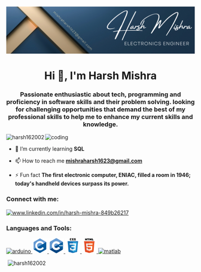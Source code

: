 ![logo](https://github.com/Harsh162002/Harsh162002/blob/main/harsh%20mishra.png)

<h1 align="center">Hi 👋, I'm Harsh Mishra</h1>
<h3 align="center">Passionate enthusiastic about tech, programming and proficiency in software skills and their problem solving. looking for challenging opportunities that demand the best of my professional skills to help me to enhance my current skills and knowledge.</h3>

<img align="right" alt="coding" width="400" src="https://i.pinimg.com/originals/81/17/8b/81178b47a8598f0c81c4799f2cdd4057.gif">

<p align="left"> <img src="https://komarev.com/ghpvc/?username=harsh162002&label=Profile%20views&color=0e75b6&style=flat" alt="harsh162002" /> </p>

- 🌱 I’m currently learning **SQL**

- 📫 How to reach me **mishraharsh1623@gmail.com**

- ⚡ Fun fact **The first electronic computer, ENIAC, filled a room in 1946; today's handheld devices surpass its power.**

<h3 align="left">Connect with me:</h3>
<p align="left">
<a href="https://linkedin.com/in/www.linkedin.com/in/harsh-mishra-849b26217" target="blank"><img align="center" src="https://raw.githubusercontent.com/rahuldkjain/github-profile-readme-generator/master/src/images/icons/Social/linked-in-alt.svg" alt="www.linkedin.com/in/harsh-mishra-849b26217" height="30" width="40" /></a>
</p>

<h3 align="left">Languages and Tools:</h3>
<p align="left"> <a href="https://www.arduino.cc/" target="_blank" rel="noreferrer"> <img src="https://cdn.worldvectorlogo.com/logos/arduino-1.svg" alt="arduino" width="40" height="40"/> </a> <a href="https://www.cprogramming.com/" target="_blank" rel="noreferrer"> <img src="https://raw.githubusercontent.com/devicons/devicon/master/icons/c/c-original.svg" alt="c" width="40" height="40"/> </a> <a href="https://www.w3schools.com/cpp/" target="_blank" rel="noreferrer"> <img src="https://raw.githubusercontent.com/devicons/devicon/master/icons/cplusplus/cplusplus-original.svg" alt="cplusplus" width="40" height="40"/> </a> <a href="https://www.w3schools.com/css/" target="_blank" rel="noreferrer"> <img src="https://raw.githubusercontent.com/devicons/devicon/master/icons/css3/css3-original-wordmark.svg" alt="css3" width="40" height="40"/> </a> <a href="https://www.w3.org/html/" target="_blank" rel="noreferrer"> <img src="https://raw.githubusercontent.com/devicons/devicon/master/icons/html5/html5-original-wordmark.svg" alt="html5" width="40" height="40"/> </a> <a href="https://www.mathworks.com/" target="_blank" rel="noreferrer"> <img src="https://upload.wikimedia.org/wikipedia/commons/2/21/Matlab_Logo.png" alt="matlab" width="40" height="40"/> </a> </p>

<p>&nbsp;<img align="center" src="https://github-readme-stats.vercel.app/api?username=harsh162002&show_icons=true&locale=en" alt="harsh162002" /></p>
